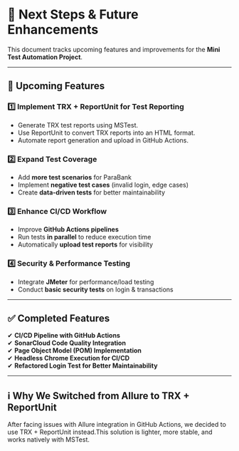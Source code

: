 ﻿# 🚀 Next Steps & Future Enhancements

This document tracks upcoming features and improvements for the **Mini Test Automation Project**.

---

## 🔄 Upcoming Features

### **1️⃣ Implement TRX + ReportUnit for Test Reporting**
- Generate TRX test reports using MSTest.
- Use ReportUnit to convert TRX reports into an HTML format.
- Automate report generation and upload in GitHub Actions.

### **2️⃣ Expand Test Coverage**
- Add **more test scenarios** for ParaBank
- Implement **negative test cases** (invalid login, edge cases)
- Create **data-driven tests** for better maintainability

### **3️⃣ Enhance CI/CD Workflow**
- Improve **GitHub Actions pipelines**
- Run tests **in parallel** to reduce execution time
- Automatically **upload test reports** for visibility

### **4️⃣ Security & Performance Testing**
- Integrate **JMeter** for performance/load testing
- Conduct **basic security tests** on login & transactions

---

## ✅ Completed Features
✔ **CI/CD Pipeline with GitHub Actions**  
✔ **SonarCloud Code Quality Integration**  
✔ **Page Object Model (POM) Implementation**  
✔ **Headless Chrome Execution for CI/CD**  
✔ **Refactored Login Test for Better Maintainability**  

---

## ℹ️ Why We Switched from Allure to TRX + ReportUnit

After facing issues with Allure integration in GitHub Actions, we decided to use TRX + ReportUnit instead.This solution is lighter, more stable, and works natively with MSTest.